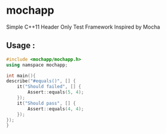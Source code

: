 # mochapp
Simple C++11 Header Only Test Framework Inspired by Mocha 


## Usage :

```cpp
#include <mochapp/mochapp.h>
using namspace mochapp;

int main(){
describe("#equals()", [] {
    it("Should failed", [] {
        Assert::equals(5, 4);
    });
    it("Should pass", [] {
        Assert::equals(4, 4);
    });
});
}
```